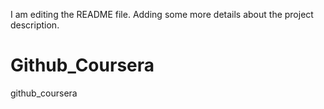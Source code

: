I am editing the README file. Adding some more details about the project description.
# Github_Coursera
github_coursera
